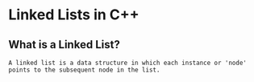 # Linked Lists in C++
## What is a Linked List?
```
A linked list is a data structure in which each instance or 'node' points to the subsequent node in the list.
```
